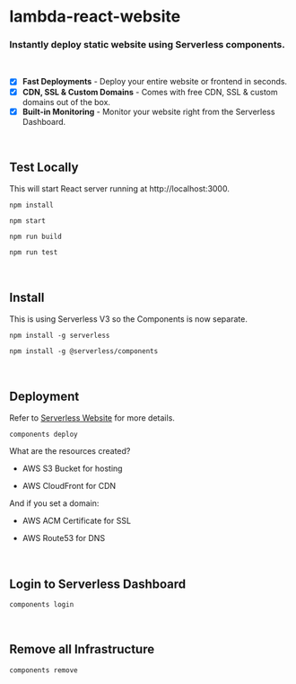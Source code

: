 # lambda-react-website

### Instantly deploy static website using Serverless components.

<br/>

- [x] **Fast Deployments** - Deploy your entire website or frontend in seconds.
- [x] **CDN, SSL & Custom Domains** - Comes with free CDN, SSL & custom domains out of the box.
- [x] **Built-in Monitoring** - Monitor your website right from the Serverless Dashboard.

<br/>

## Test Locally

This will start React server running at http://localhost:3000.

```
npm install

npm start

npm run build

npm run test
```

<br/>

## Install

This is using Serverless V3 so the Components is now separate.

```
npm install -g serverless

npm install -g @serverless/components
```

<br/>

## Deployment

Refer to [Serverless Website](https://github.com/serverless-components/website) for more details.

```
components deploy
```

What are the resources created?

- AWS S3 Bucket for hosting

- AWS CloudFront for CDN

And if you set a domain:

- AWS ACM Certificate for SSL

- AWS Route53 for DNS

<br/>

## Login to Serverless Dashboard

```
components login
```

<br/>

## Remove all Infrastructure

```
components remove
```
